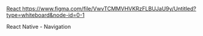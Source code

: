 [React ](https://www.figma.com/file/VwvTCMMVHVKRzFLBUJaU9y/Untitled?type=whiteboard&node-id=0-1)https://www.figma.com/file/VwvTCMMVHVKRzFLBUJaU9y/Untitled?type=whiteboard&node-id=0-1

React Native - Navigation 

